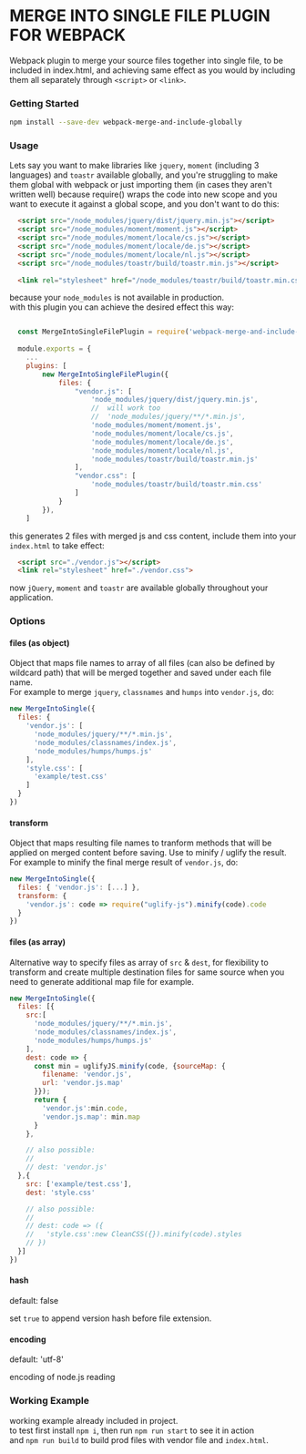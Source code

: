 # MERGE INTO SINGLE FILE PLUGIN FOR WEBPACK

Webpack plugin to merge your source files together into single file, to be included in index.html, and achieving same effect as you would by including them all separately through `<script>` or `<link>`.

### Getting Started

```bash
npm install --save-dev webpack-merge-and-include-globally
```

### Usage

Lets say you want to make libraries like `jquery`, `moment` (including 3 languages) and `toastr` available globally, and you're struggling to make them global with webpack or just importing them (in cases they aren't written well) because require() wraps the code into new scope and you want to execute it against a global scope, and you don't want to do this:
```html
  <script src="/node_modules/jquery/dist/jquery.min.js"></script>
  <script src="/node_modules/moment/moment.js"></script>
  <script src="/node_modules/moment/locale/cs.js"></script>
  <script src="/node_modules/moment/locale/de.js"></script>
  <script src="/node_modules/moment/locale/nl.js"></script>
  <script src="/node_modules/toastr/build/toastr.min.js"></script>
  
  <link rel="stylesheet" href="/node_modules/toastr/build/toastr.min.css">
```
because your `node_modules` is not available in production.
<br/>with this plugin you can achieve the desired effect this way:
```javascript

  const MergeIntoSingleFilePlugin = require('webpack-merge-and-include-globally');
  
  module.exports = {
    ...
    plugins: [
        new MergeIntoSingleFilePlugin({
            files: {
                "vendor.js": [
                    'node_modules/jquery/dist/jquery.min.js',
                    //  will work too
                    //  'node_modules/jquery/**/*.min.js',
                    'node_modules/moment/moment.js',
                    'node_modules/moment/locale/cs.js',
                    'node_modules/moment/locale/de.js',
                    'node_modules/moment/locale/nl.js',
                    'node_modules/toastr/build/toastr.min.js'
                ],
                "vendor.css": [
                    'node_modules/toastr/build/toastr.min.css'
                ]
            }
        }),
    ]

```
this generates 2 files with merged js and css content, include them into your `index.html` to take effect:
``` html
  <script src="./vendor.js"></script>
  <link rel="stylesheet" href="./vendor.css">
```
now `jQuery`, `moment` and `toastr` are available globally throughout your application.

### Options

#### files (as object)

Object that maps file names to array of all files (can also be defined by wildcard path) that will be merged together and saved under each file name.
<br/>For example to merge `jquery`, `classnames` and `humps` into `vendor.js`, do:
```javascript
new MergeIntoSingle({
  files: {
    'vendor.js': [
      'node_modules/jquery/**/*.min.js',
      'node_modules/classnames/index.js',
      'node_modules/humps/humps.js'
    ],
    'style.css': [
      'example/test.css'
    ]
  }
})
```

#### transform

Object that maps resulting file names to tranform methods that will be applied on merged content before saving. Use to minify / uglify the result.
<br/>For example to minify the final merge result of `vendor.js`, do:
```javascript
new MergeIntoSingle({
  files: { 'vendor.js': [...] },
  transform: {
    'vendor.js': code => require("uglify-js").minify(code).code
  }
})
```

#### files (as array)

Alternative way to specify files as array of `src` & `dest`, for flexibility to transform and create multiple destination files for same source when you need to generate additional map file for example.
```javascript
new MergeIntoSingle({
  files: [{
    src:[
      'node_modules/jquery/**/*.min.js',
      'node_modules/classnames/index.js',
      'node_modules/humps/humps.js'
    ],
    dest: code => {
      const min = uglifyJS.minify(code, {sourceMap: {
        filename: 'vendor.js',
        url: 'vendor.js.map'
      }});
      return {
        'vendor.js':min.code,
        'vendor.js.map': min.map
      }
    },

    // also possible:
    //
    // dest: 'vendor.js'
  },{
    src: ['example/test.css'],
    dest: 'style.css'

    // also possible:
    //
    // dest: code => ({
    //   'style.css':new CleanCSS({}).minify(code).styles
    // })
  }]
})
```

#### hash
default: false

set `true` to append version hash before file extension.

#### encoding

default: 'utf-8'

encoding of node.js reading

### Working Example

working example already included in project.
<br/>to test first install `npm i`, then run `npm run start` to see it in action
<br/>and `npm run build` to build prod files with vendor file and `index.html`.
